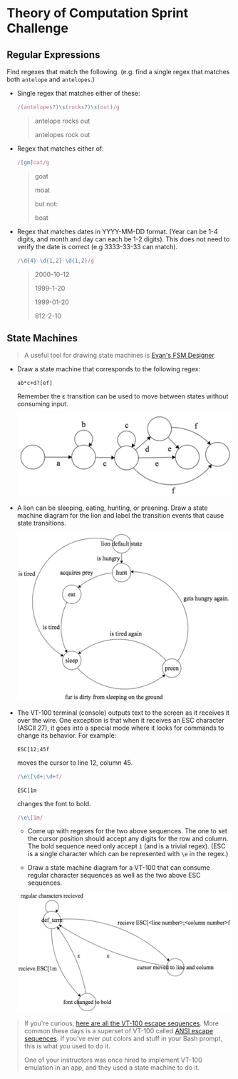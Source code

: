 # Theory of Computation Sprint Challenge

## Regular Expressions

Find regexes that match the following. (e.g. find a single regex that matches
both `antelope` and `antelopes`.)

* Single regex that matches either of these:

	```javascript
	/(antelopes?)\s(rocks?)\s(out)/g
	```
  > antelope rocks out
  > 
  > antelopes rock out
  

* Regex that matches either of:

	```javascript
	/[gm]oat/g
	```
		
  > goat
  > 
  > moat
  >
  > but not:
  >
  > boat

* Regex that matches dates in YYYY-MM-DD format. (Year can be 1-4 digits, and
  month and day can each be 1-2 digits). This does not need to verify the date
  is correct (e.g 3333-33-33 can match).

	```javascript
	/\d{4}-\d{1,2}-\d{1,2}/g
	```
	
  >2000-10-12
  > 
  >1999-1-20
  > 
  >1999-01-20
  > 
  >812-2-10

## State Machines

> A useful tool for drawing state machines is [Evan's FSM
> Designer](http://madebyevan.com/fsm/).

* Draw a state machine that corresponds to the following regex:

      ab*c+d?[ef]

  Remember the ε transition can be used to move between states without
  consuming input. 

	![ab*c+d?[ef] state machine](https://github.com/Arkoma/Sprint-Challenge--Theory-Algorithms/blob/master/theory/regex-state-machine.png)

* A lion can be sleeping, eating, hunting, or preening. Draw a state
  machine diagram for the lion and label the transition events that
  cause state transitions.

	![lion state machine](https://github.com/Arkoma/Sprint-Challenge--Theory-Algorithms/blob/master/theory/lion-state-machine.png)

* The VT-100 terminal (console) outputs text to the screen as it
  receives it over the wire. One exception is that when it receives an
  ESC character (ASCII 27), it goes into a special mode where it looks
  for commands to change its behavior. For example:

      ESC[12;45f

  moves the cursor to line 12, column 45.

  ```javascript
  /\e\[\d+;\d+f/
  ```
      ESC[1m

  changes the font to bold.

  ```javascript
  /\e\[1m/
  ```

  * Come up with regexes for the two above sequences. The one to set the
    cursor position should accept any digits for the row and column. The
    bold sequence need only accept `1` (and is a trivial regex). (ESC is
    a single character which can be represented with `\e` in the regex.)

  * Draw a state machine diagram for a VT-100 that can consume regular
    character sequences as well as the two above ESC sequences.

  ![VT100 State Machine](https://github.com/Arkoma/Sprint-Challenge--Theory-Algorithms/blob/master/theory/VT100%20state%20machine.png)
  
> If you're curious, [here are all the VT-100 escape
> sequences](http://ascii-table.com/ansi-escape-sequences-vt-100.php).
> More common these days is a superset of VT-100 called [ANSI escape
> sequences](http://ascii-table.com/ansi-escape-sequences.php). If
> you've ever put colors and stuff in your Bash prompt, this is what you
> used to do it.
>
> One of your instructors was once hired to implement VT-100 emulation
> in an app, and they used a state machine to do it.
